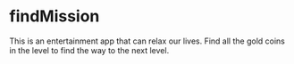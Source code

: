 # findMission
This is an entertainment app that can relax our lives. Find all the gold coins in the level to find the way to the next level.
